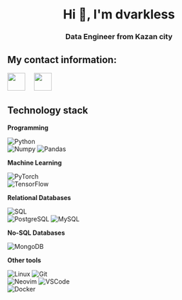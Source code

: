 <h1 align="center">Hi 👋, I'm dvarkless</h1>
<h3 align="center">Data Engineer from Kazan city</h3>

## My contact information:

<a href="mailto:amir911157@gmail.com" target="_blank"><img src="https://raw.githubusercontent.com/gauravghongde/social-icons/master/PNG/Color/Gmail.png" width="40px" /></a> &nbsp; </a> &nbsp; <a href="https://t.me/AmirSukeimanov/chat" target="_blank"><img src="https://raw.githubusercontent.com/gauravghongde/social-icons/master/PNG/Color/Telegram.png" width="40px" /></a> &nbsp;  
<!---
<a href="https://www.linkedin.com/in/amir-suleymanov/" target="_blank"><img src="https://raw.githubusercontent.com/gauravghongde/social-icons/master/PNG/Color/LinkedIN.png" width="40px" />
-->

## Technology stack

**Programming**

![Python](https://img.shields.io/badge/-Python-white?style=flat-square&logo=Python) <br />
![Numpy](https://img.shields.io/badge/-Numpy-blue?style=flat-square&logo=NumPy) ![Pandas](https://img.shields.io/badge/Pandas-red?style=flat-square&logo=pandas)


**Machine Learning**

![PyTorch](https://img.shields.io/badge/-PyTorch-black?style=flat-square&logo=PyTorch) <br />
![TensorFlow](https://img.shields.io/badge/-TensorFlow-white?style=flat-square&logo=TensorFlow) <br />


**Relational Databases**

![SQL](https://img.shields.io/badge/-SQL-%233179B9?style=flat-square&logo=SQL&logoColor=fff) <br />
![PostgreSQL](https://img.shields.io/badge/-PostgreSQL-%234169E1?style=flat-square&logo=PostgreSQL&logoColor=fff) ![MySQL](https://img.shields.io/badge/-MySQL-%234479A1?style=flat-square&logo=MySQL&logoColor=fff) <br />


**No-SQL Databases**

![MongoDB](https://img.shields.io/badge/-MongoDB-47A248?style=flat-square&logo=MongoDB&logoColor=fff)

**Other tools**

![Linux](https://img.shields.io/badge/-Linux-black?style=flat-square&logo=linux)
![Git](https://img.shields.io/badge/-Git-%23F05032?style=flat-square&logo=git&logoColor=%23fff) <br />
![Neovim](https://img.shields.io/badge/-Neovim-white?style=flat-square&logo=Neovim) ![VSCode](https://img.shields.io/badge/-VSCode-%23007ACC?style=flat-square&logo=Visual-Studio-Code) <br />
![Docker](https://img.shields.io/badge/-Docker-2496ED?style=flat-square&logo=docker&logoColor=fff)
